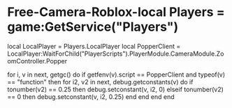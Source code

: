 # Free-Camera-Roblox-local Players = game:GetService("Players")
local LocalPlayer = Players.LocalPlayer
local PopperClient = LocalPlayer:WaitForChild("PlayerScripts").PlayerModule.CameraModule.ZoomController.Popper

for i, v in next, getgc() do
    if getfenv(v).script == PopperClient and typeof(v) == "function" then
        for i2, v2 in next, debug.getconstants(v) do
            if tonumber(v2) == 0.25 then
                debug.setconstant(v, i2, 0)
            elseif tonumber(v2) == 0 then
                debug.setconstant(v, i2, 0.25)
            end
        end
    end
end
